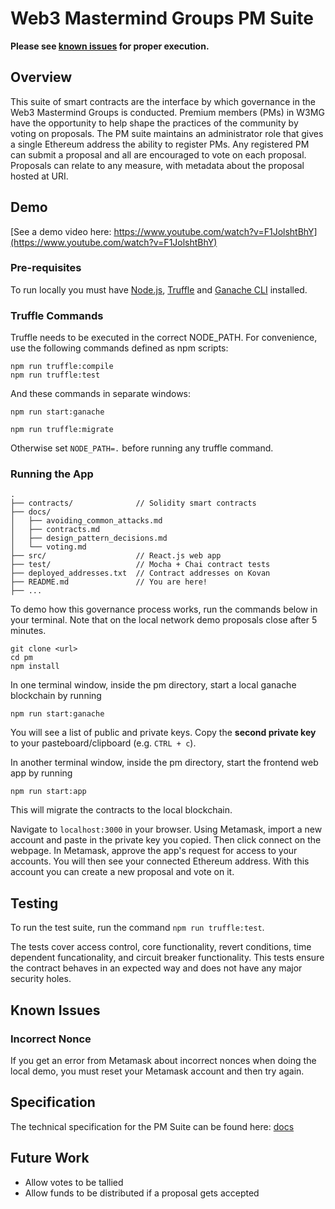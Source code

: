 # Web3 Mastermind Groups PM Suite

**Please see [known issues](#known-issues) for proper execution.**

## Overview

This suite of smart contracts are the interface by which governance in the Web3 Mastermind Groups is conducted. Premium members (PMs) in W3MG have the opportunity to help shape the practices of the community by voting on proposals. The PM suite maintains an administrator role that gives a single Ethereum address the ability to register PMs. Any registered PM can submit a proposal and all are encouraged to vote on each proposal. Proposals can relate to any measure, with metadata about the proposal hosted at URI.

## Demo

[See a demo video here: https://www.youtube.com/watch?v=F1JolshtBhY](https://www.youtube.com/watch?v=F1JolshtBhY)

### Pre-requisites
To run locally you must have [Node.js](https://nodejs.org/en/), [Truffle](https://github.com/trufflesuite/truffle) and [Ganache CLI](https://github.com/trufflesuite/ganache-cli) installed.

### Truffle Commands
Truffle needs to be executed in the correct NODE_PATH. For convenience, use the following commands defined as npm scripts:
```
npm run truffle:compile
npm run truffle:test
```

And these commands in separate windows:

```
npm run start:ganache
```
```
npm run truffle:migrate
```

Otherwise set `NODE_PATH=.` before running any truffle command.

### Running the App

```
.
├── contracts/              // Solidity smart contracts
├── docs/
│   ├── avoiding_common_attacks.md
│   ├── contracts.md
│   ├── design_pattern_decisions.md
│   └── voting.md
├── src/                    // React.js web app
├── test/                   // Mocha + Chai contract tests
├── deployed_addresses.txt  // Contract addresses on Kovan
├── README.md               // You are here!
├── ...
```

To demo how this governance process works, run the commands below in your terminal.
Note that on the local network demo proposals close after 5 minutes.

```
git clone <url>
cd pm
npm install
```

In one terminal window, inside the pm directory, start a local ganache blockchain by running

```
npm run start:ganache
```

You will see a list of public and private keys.
Copy the __second private key__ to your pasteboard/clipboard (e.g. `CTRL + c`).

In another terminal window, inside the pm directory, start the frontend web app by running

```
npm run start:app
```
This will migrate the contracts to the local blockchain. 

Navigate to `localhost:3000` in your browser. Using Metamask, import a new account and paste in the private key you copied. Then click connect on the webpage. In Metamask, approve the app's request for access to your accounts. You will then see your connected Ethereum address.
With this account you can create a new proposal and vote on it.

## Testing

To run the test suite, run the command `npm run truffle:test`.

The tests cover access control, core functionality, revert conditions, time dependent funcationality, and circuit breaker functionality. This tests ensure the contract behaves in an expected way and does not have any major security holes.

## Known Issues
### Incorrect Nonce
If you get an error from Metamask about incorrect nonces when doing the local demo, you must reset your Metamask account and then try again.

## Specification

The technical specification for the PM Suite can be found here: [docs](./docs)

## Future Work

- Allow votes to be tallied
- Allow funds to be distributed if a proposal gets accepted
